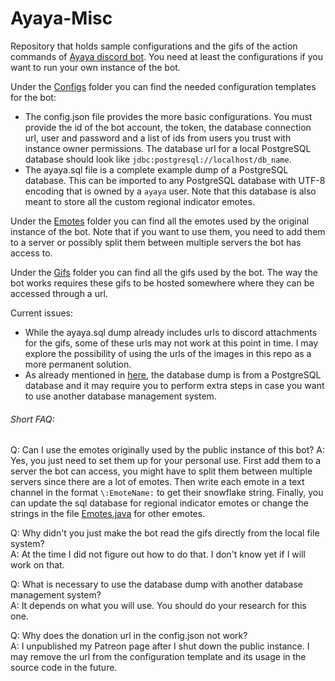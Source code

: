 # Ayaya-Misc

Repository that holds sample configurations and the gifs of the action commands of [Ayaya discord bot](https://github.com/Ayaya-Team/Ayaya-Bot/tree/master).
You need at least the configurations if you want to run your own instance of the bot.

Under the [Configs](https://github.com/Ayaya-Team/Ayaya-Misc/tree/main/Configs) folder you can find the needed configuration templates for the bot:
- The config.json file provides the more basic configurations. You must provide the id of the bot account, the token, the database connection url, user and password and a list of ids from users you trust with instance owner permissions. The database url for a local PostgreSQL database should look like `jdbc:postgresql://localhost/db_name`.
- The ayaya.sql file is a complete example dump of a PostgreSQL database. This can be imported to any PostgreSQL database with UTF-8 encoding that is owned by a `ayaya` user. Note that this database is also meant to store all the custom regional indicator emotes.

Under the [Emotes](https://github.com/Ayaya-Team/Ayaya-Misc/tree/main/Emotes) folder you can find all the emotes used by the original instance of the bot. Note that if you want to use them, you need to add them to a server or possibly split them between multiple servers the bot has access to.

Under the [Gifs](https://github.com/Ayaya-Team/Ayaya-Misc/tree/main/Gifs) folder you can find all the gifs used by the bot. The way the bot works requires these gifs to be hosted somewhere where they can be accessed through a url.

Current issues:
- While the ayaya.sql dump already includes urls to discord attachments for the gifs, some of these urls may not work at this point in time. I may explore the possibility of using the urls of the images in this repo as a more permanent solution.
- As already mentioned in [here](https://github.com/Ayaya-Team/Ayaya-Bot/tree/master), the database dump is from a PostgreSQL database and it may require you to perform extra steps in case you want to use another database management system.

###### Short FAQ:

Q: Can I use the emotes originally used by the public instance of this bot?
A: Yes, you just need to set them up for your personal use. First add them to a server the bot can access, you might have to split them between multiple servers since there are a lot of emotes. Then write each emote in a text channel in the format `\:EmoteName:` to get their snowflake string. Finally, you can update the sql database for regional indicator emotes or change the strings in the file [Emotes.java](https://github.com/Ayaya-Team/Ayaya-Bot/tree/master/src/main/java/ayaya/core/Emotes.java) for other emotes.

Q: Why didn't you just make the bot read the gifs directly from the local file system?  
A: At the time I did not figure out how to do that. I don't know yet if I will work on that.

Q: What is necessary to use the database dump with another database management system?  
A: It depends on what you will use. You should do your research for this one.

Q: Why does the donation url in the config.json not work?  
A: I unpublished my Patreon page after I shut down the public instance. I may remove the url from the configuration template and its usage in the source code in the future.

